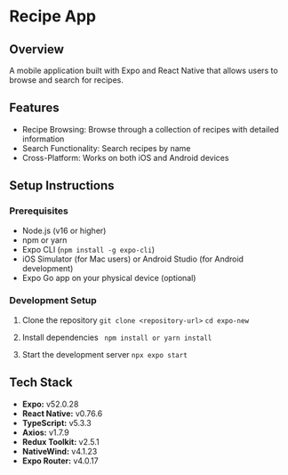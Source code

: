 # Recipe App

## Overview

A mobile application built with Expo and React Native that allows users to browse and search for recipes.

## Features

- Recipe Browsing: Browse through a collection of recipes with detailed information
- Search Functionality: Search recipes by name
- Cross-Platform: Works on both iOS and Android devices

## Setup Instructions

### Prerequisites
- Node.js (v16 or higher)
- npm or yarn
- Expo CLI (`npm install -g expo-cli`)
- iOS Simulator (for Mac users) or Android Studio (for Android development)
- Expo Go app on your physical device (optional)

### Development Setup

1. Clone the repository
```git clone <repository-url>```
```cd expo-new```

2. Install dependencies
``` npm install or yarn install```

3. Start the development server 
```npx expo start```

## Tech Stack

- **Expo:** v52.0.28
- **React Native:** v0.76.6
- **TypeScript:** v5.3.3
- **Axios:** v1.7.9
- **Redux Toolkit:** v2.5.1
- **NativeWind:** v4.1.23
- **Expo Router:** v4.0.17